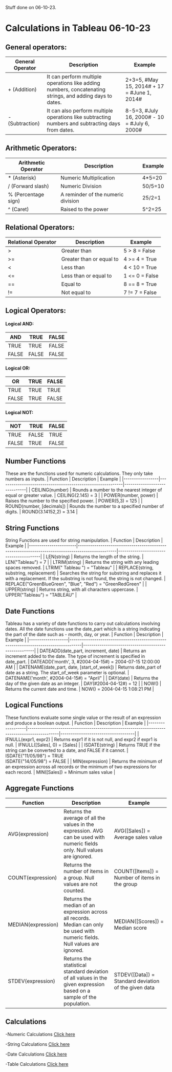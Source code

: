 Stuff done on 06-10-23.
# Calculations in Tableau                                   06-10-23
  ## General operators:
  | General Operator | Description                                                      | Example                               |
|------------------|------------------------------------------------------------------|---------------------------------------|
| + (Addition)     | It can perform multiple operations like adding numbers, concatenating strings, and adding days to dates. | 2+3=5, #May 15, 2014# + 17 = #June 1, 2014# |
| - (Subtraction)  | It can also perform multiple operations like subtracting numbers and subtracting days from dates. | 8-5=3, #July 16, 2000# - 10 = #July 6, 2000# |

## Arithmetic Operators:
 | Arithmetic Operator | Description                                                      | Example                               |
 |------------------|------------------------------------------------------------------|---------------------------------------|
 | * (Asterisk) | Numeric Multiplication | 4*5=20 |
 | / (Forward slash) | Numeric Division	| 50/5=10 |
 | % (Percentage sign) | A reminder of the numeric division	| 25/2=1 |
 | ^ (Caret) | Raised to the power	| 5^2=25 |

 ##  Relational Operators:
 | Relational Operator | Description                  | Example    |
|---------------------|------------------------------|------------|
| >                   | Greater than                 | 5 > 8 = False |
| >=                  | Greater than or equal to     | 4 >= 4 = True |
| <                   | Less than                    | 4 < 10 = True |
| <=                  | Less than or equal to        | 1 <= 0 = False |
| ==                  | Equal to                     | 8 == 8 = True |
| !=                  | Not equal to                 | 7 != 7 = False |

## Logical Operators:
#### Logical AND:
  | AND   | TRUE | FALSE |
|-------|------|-------|
| TRUE  | TRUE | FALSE |
| FALSE | FALSE| FALSE |
#### Logical OR:
|  OR   | TRUE  | FALSE |
|-------|-------|-------|
| TRUE  | TRUE  | TRUE  |
| FALSE | TRUE  | FALSE |
#### Logical NOT:
| NOT   | TRUE  | FALSE |
|-------|-------|-------|
| TRUE  | FALSE | TRUE  |
| FALSE | TRUE  | FALSE |

## Number Functions
These are the functions used for numeric calculations. They only take numbers as inputs.
| Function       | Description                                                | Example                      |
|-----------------|------------------------------------------------------------|------------------------------|
| CEILING(number) | Rounds a number to the nearest integer of equal or greater value. | CEILING(2.145) = 3         |
| POWER(number, power) | Raises the number to the specified power.                 | POWER(5,3) = 125            |
| ROUND(number, [decimals]) | Rounds the number to a specified number of digits.      | ROUND(3.14152,2) = 3.14      |

## String Functions
String Functions are used for string manipulation.
| Function              | Description                                                                                     | Example                                |
|-----------------------|-------------------------------------------------------------------------------------------------|----------------------------------------|
| LEN(string)           | Returns the length of the string.                                                                | LEN("Tableau") = 7                    |
| LTRIM(string)         | Returns the string with any leading spaces removed.                                                | LTRIM(" Tableau ") = "Tableau"        |
| REPLACE(string, substring, replacement) | Searches the string for substring and replaces it with a replacement. If the substring is not found, the string is not changed. | REPLACE("GreenBlueGreen", "Blue", "Red") = "GreenRedGreen" |
| UPPER(string)         | Returns string, with all characters uppercase.                                                    | UPPER("Tableau") = "TABLEAU"          |

## Date Functions
Tableau has a variety of date functions to carry out calculations involving dates. All the date functions use the date_part which is a string indicating the part of the date such as - month, day, or year.
| Function          | Description                                                                        | Example                                              |
|-------------------|------------------------------------------------------------------------------------|------------------------------------------------------|
| DATEADD(date_part, increment, date) | Returns an increment added to the date. The type of increment is specified in date_part. | DATEADD('month', 3, #2004-04-15#) = 2004-07-15 12:00:00 AM |
| DATENAME(date_part, date, [start_of_week]) | Returns date_part of date as a string. The start_of_week parameter is optional.  | DATENAME('month', #2004-04-15#) = "April"            |
| DAY(date)         | Returns the day of the given date as an integer.                                      | DAY(#2004-04-12#) = 12                              |
| NOW()             | Returns the current date and time.                                                   | NOW() = 2004-04-15 1:08:21 PM                        |

## Logical Functions
These functions evaluate some single value or the result of an expression and produce a boolean output.
| Function         | Description                                                                                 | Example                            |
|------------------|---------------------------------------------------------------------------------------------|------------------------------------|
| IFNULL(expr1, expr2) | Returns expr1 if it is not null, and expr2 if expr1 is null.                              | IFNULL([Sales], 0) = [Sales]       |
| ISDATE(string)   | Returns TRUE if the string can be converted to a date, and FALSE if it cannot.               | ISDATE("11/05/98") = TRUE<br>ISDATE("14/05/98") = FALSE |
| MIN(expression)  | Returns the minimum of an expression across all records or the minimum of two expressions for each record. | MIN([Sales]) = Minimum sales value |

## Aggregate Functions
| Function         | Description                                                                                        | Example                                                |
|------------------|----------------------------------------------------------------------------------------------------|--------------------------------------------------------|
| AVG(expression)  | Returns the average of all the values in the expression. AVG can be used with numeric fields only. Null values are ignored. | AVG([Sales]) = Average sales value                      |
| COUNT(expression) | Returns the number of items in a group. Null values are not counted.                                 | COUNT([Items]) = Number of items in the group          |
| MEDIAN(expression) | Returns the median of an expression across all records. Median can only be used with numeric fields. Null values are ignored. | MEDIAN([Scores]) = Median score                         |
| STDEV(expression) | Returns the statistical standard deviation of all values in the given expression based on a sample of the population. | STDEV([Data]) = Standard deviation of the given data    |

## Calculations
  -Numeric Calculations [Click here](https://www.tutorialspoint.com/tableau/tableau_numeric_calculations.htm)
  
  -String Calculations [Click here](https://www.tutorialspoint.com/tableau/tableau_string_calculations.htm)
  
  -Date Calculations [Click here](https://www.tutorialspoint.com/tableau/tableau_date_calculations.htm)
  
  -Table Calculations [Click here](https://www.tutorialspoint.com/tableau/tableau_table_calculations.htm)
